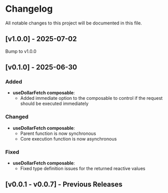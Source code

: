 # Changelog

All notable changes to this project will be documented in this file.

## [v1.0.0] - 2025-07-02

Bump to v1.0.0

## [v0.1.0] - 2025-06-30

### Added
- **useDollarFetch composable**: 
  - Added immediate option to the composable to control if the request should be executed immediately

### Changed
- **useDollarFetch composable**: 
  - Parent function is now synchronous
  - Core execution function is now asynchronous

### Fixed
- **useDollarFetch composable**: 
  - Fixed type definition issues for the returned reactive values

## [v0.0.1 - v0.0.7] - Previous Releases
